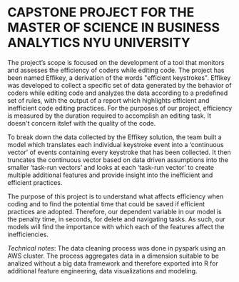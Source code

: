 # CAPSTONE PROJECT FOR THE MASTER OF SCIENCE IN BUSINESS ANALYTICS NYU UNIVERSITY


The project’s scope is focused on the development of a tool that monitors and
 assesses the efficiency of coders while editing code. The project has been
named Effikey, a derivation of the words "efficient keystrokes". Effikey was
 developed to collect a specific set of data generated by the behavior of 
coders while editing code and analyzes the data according to a predefined set
 of rules, with the output of a report which highlights efficient and
 inefficient code editing practices. For the purposes of our project,
 efficiency is measured by the duration required to accomplish an editing task.
 It doesn't concern itslef with the quality of the code.

To break down the data collected by the Effikey solution, the team built a
 model which translates each individual keystroke event into a 
‘continuous vector’ of events containing every keystroke that has been
 collected. It then truncates the continuous vector based on data driven
 assumptions into the smaller ‘task-run vectors’ and looks at each 
‘task-run vector’ to create multiple additional features and provide insight
 into the inefficient and efficient practices.

The purpose of this project is to understand what affects efficiency when
 coding and to find the potential time that could be saved if efficient 
practices are adopted. Therefore, our dependent variable in our model is the
 penalty time, in seconds, for delete and navigating tasks. As such, our models
 will find the importance with which each of the features affect the
 inefficiencies.

*Technical notes*: The data cleaning process was done in pyspark using
an AWS cluster. The process aggregates data in a dimension suitable to
be analized without a big data framework and therefore exported into R for
additional feature engineering, data visualizations and modeling.
